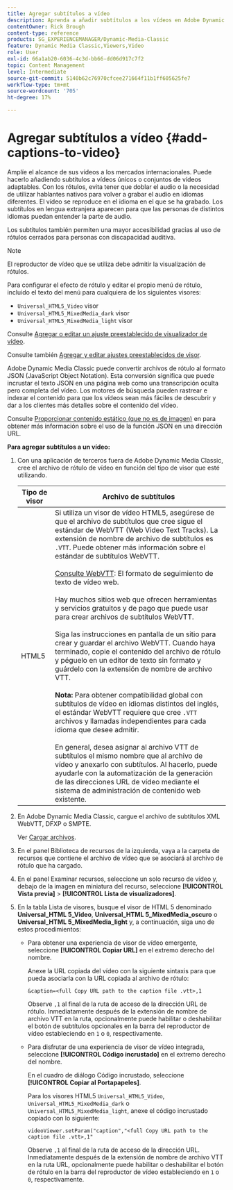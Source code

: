 ```yaml
---
title: Agregar subtítulos a vídeo
description: Aprenda a añadir subtítulos a los vídeos en Adobe Dynamic Media Classic.
contentOwner: Rick Brough
content-type: reference
products: SG_EXPERIENCEMANAGER/Dynamic-Media-Classic
feature: Dynamic Media Classic,Viewers,Video
role: User
exl-id: 66a1ab20-6036-4c3d-bb66-dd06d917c7f2
topic: Content Management
level: Intermediate
source-git-commit: 5140b62c76970cfcee271664f11b1ff605625fe7
workflow-type: tm+mt
source-wordcount: '705'
ht-degree: 17%

---
```


# Agregar subtítulos a vídeo {#add-captions-to-video}

Amplíe el alcance de sus vídeos a los mercados internacionales. Puede hacerlo añadiendo subtítulos a vídeos únicos o conjuntos de vídeos adaptables. Con los rótulos, evita tener que doblar el audio o la necesidad de utilizar hablantes nativos para volver a grabar el audio en idiomas diferentes. El vídeo se reproduce en el idioma en el que se ha grabado. Los subtítulos en lengua extranjera aparecen para que las personas de distintos idiomas puedan entender la parte de audio.

Los subtítulos también permiten una mayor accesibilidad gracias al uso de rótulos cerrados para personas con discapacidad auditiva.

>[!NOTE]
>
>El reproductor de vídeo que se utiliza debe admitir la visualización de rótulos.

Para configurar el efecto de rótulo y editar el propio menú de rótulo, incluido el texto del menú para cualquiera de los siguientes visores:

* `Universal_HTML5_Video` visor
* `Universal_HTML5_MixedMedia_dark` visor
* `Universal_HTML5_MixedMedia_light` visor

Consulte [Agregar o editar un ajuste preestablecido de visualizador de vídeo](previewing-videos-video-viewer.md#adding_or_editing_a_video_viewer_preset).

Consulte también [Agregar y editar ajustes preestablecidos de visor](application-setup.md#adding_and_editing_viewer_presets).

Adobe Dynamic Media Classic puede convertir archivos de rótulo al formato JSON (JavaScript Object Notation). Esta conversión significa que puede incrustar el texto JSON en una página web como una transcripción oculta pero completa del vídeo. Los motores de búsqueda pueden rastrear e indexar el contenido para que los vídeos sean más fáciles de descubrir y dar a los clientes más detalles sobre el contenido del vídeo.

Consulte [Proporcionar contenido estático (que no es de imagen)](https://experienceleague.adobe.com/es/docs/dynamic-media-developer-resources/image-serving-api/image-serving-api/c-serving-static-nonimage-contents#image-serving-api) en para obtener más información sobre el uso de la función JSON en una dirección URL.

**Para agregar subtítulos a un vídeo:**

1. Con una aplicación de terceros fuera de Adobe Dynamic Media Classic, cree el archivo de rótulo de vídeo en función del tipo de visor que esté utilizando.

   | Tipo de visor | Archivo de subtítulos |
   |--- |--- |
   | HTML5 | Si utiliza un visor de vídeo HTML5, asegúrese de que el archivo de subtítulos que cree sigue el estándar de WebVTT (Web Video Text Tracks). La extensión de nombre de archivo de subtítulos es `.VTT`. Puede obtener más información sobre el estándar de subtítulos WebVTT.<br><br>[Consulte WebVTT](https://w3c.github.io/webvtt/): El formato de seguimiento de texto de vídeo web. <br><br>Hay muchos sitios web que ofrecen herramientas y servicios gratuitos y de pago que puede usar para crear archivos de subtítulos WebVTT. <br><br>Siga las instrucciones en pantalla de un sitio para crear y guardar el archivo WebVTT. Cuando haya terminado, copie el contenido del archivo de rótulo y péguelo en un editor de texto sin formato y guárdelo con la extensión de nombre de archivo VTT. <br><br><b>Nota:</b> Para obtener compatibilidad global con subtítulos de vídeo en idiomas distintos del inglés, el estándar WebVTT requiere que cree `.VTT` archivos y llamadas independientes para cada idioma que desee admitir. <br><br>En general, desea asignar al archivo VTT de subtítulos el mismo nombre que al archivo de vídeo y anexarlo con subtítulos. Al hacerlo, puede ayudarle con la automatización de la generación de las direcciones URL de vídeo mediante el sistema de administración de contenido web existente. |

1. En Adobe Dynamic Media Classic, cargue el archivo de subtítulos XML WebVTT, DFXP o SMPTE.

   Ver [Cargar archivos](uploading-files.md#uploading_files).

1. En el panel Biblioteca de recursos de la izquierda, vaya a la carpeta de recursos que contiene el archivo de vídeo que se asociará al archivo de rótulo que ha cargado.
1. En el panel Examinar recursos, seleccione un solo recurso de vídeo y, debajo de la imagen en miniatura del recurso, seleccione **[!UICONTROL Vista previa]** > **[!UICONTROL Lista de visualizadores]**.
1. En la tabla Lista de visores, busque el visor de HTML 5 denominado **Universal_HTML 5_Video**, **Universal_HTML 5_MixedMedia_oscuro** o **Universal_HTML 5_MixedMedia_light** y, a continuación, siga uno de estos procedimientos:

   * Para obtener una experiencia de visor de vídeo emergente, seleccione **[!UICONTROL Copiar URL]** en el extremo derecho del nombre.

     Anexe la URL copiada del vídeo con la siguiente sintaxis para que pueda asociarla con la URL copiada al archivo de rótulo:

     `&caption=<full Copy URL path to the caption file .vtt>,1`

     Observe `,1` al final de la ruta de acceso de la dirección URL de rótulo. Inmediatamente después de la extensión de nombre de archivo VTT en la ruta, opcionalmente puede habilitar o deshabilitar el botón de subtítulos opcionales en la barra del reproductor de vídeo estableciendo en `1` o `0`, respectivamente.

   * Para disfrutar de una experiencia de visor de vídeo integrada, seleccione **[!UICONTROL Código incrustado]** en el extremo derecho del nombre.

     En el cuadro de diálogo Código incrustado, seleccione **[!UICONTROL Copiar al Portapapeles]**.

     Para los visores HTML5 `Universal_HTML5_Video`, `Universal_HTML5_MixedMedia_dark` o `Universal_HTML5_MixedMedia_light`, anexe el código incrustado copiado con lo siguiente:

     `videoViewer.setParam("caption","<full Copy URL path to the caption file .vtt>,1"`

     Observe `,1` al final de la ruta de acceso de la dirección URL. Inmediatamente después de la extensión de nombre de archivo VTT en la ruta URL, opcionalmente puede habilitar o deshabilitar el botón de rótulo en la barra del reproductor de vídeo estableciendo en `1` o `0`, respectivamente.
